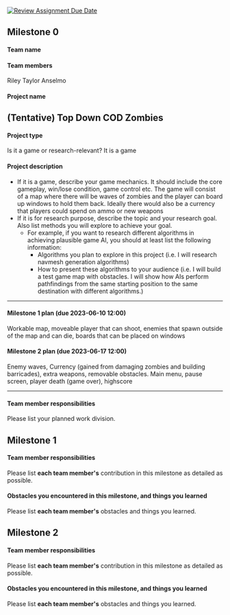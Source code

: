 [![Review Assignment Due Date](https://classroom.github.com/assets/deadline-readme-button-24ddc0f5d75046c5622901739e7c5dd533143b0c8e959d652212380cedb1ea36.svg)](https://classroom.github.com/a/YxFW59aB)
## Milestone 0
#### Team name

#### Team members
Riley
Taylor
Anselmo
#### Project name
(Tentative) Top Down COD Zombies
--------------------------
#### Project type
Is it a game or research-relevant?
It is a game
#### Project description
* If it is a game, describe your game mechanics. It should include the core gameplay, win/lose condition, game control etc.
The game will consist of a map where there will be waves of zombies and the player can board up windows to hold them back. Ideally there would also be a currency that players could spend on ammo or new weapons
* If it is for research purpose, describe the topic and your research goal. Also list methods you will explore to achieve your goal.
    * For example, if you want to research different algorithms in achieving plausible game AI, you should at least list the following information: 
        * Algorithms you plan to explore in this project (i.e. I will research navmesh generation algorithms)
        * How to present these algorithms to your audience (i.e.  I will build a test game map with obstacles. I will show how AIs perform pathfindings from the same starting position to the same destination with different algorithms.)
--------------------------     
#### Milestone 1 plan (due 2023-06-10 12:00)
Workable map, moveable player that can shoot, enemies that spawn outside of the map and can die, boards that can be placed on windows
#### Milestone 2 plan (due 2023-06-17 12:00)
Enemy waves, Currency (gained from damaging zombies and building barricades), extra weapons, removable obstacles. Main menu, pause screen, player death (game over), highscore

--------------------------  
#### Team member responsibilities
Please list your planned work division.
## Milestone 1
#### Team member responsibilities
Please list **each team member's** contribution in this milestone as detailed as possible.
#### Obstacles you encountered in this milestone, and things you learned
Please list **each team member's** obstacles and things you learned.
## Milestone 2
#### Team member responsibilities
Please list **each team member's** contribution in this milestone as detailed as possible.
#### Obstacles you encountered in this milestone, and things you learned
Please list **each team member's** obstacles and things you learned.
